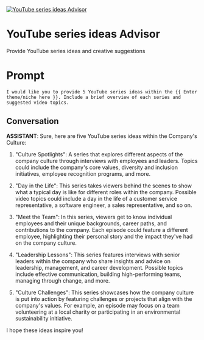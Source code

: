 
[![YouTube series ideas Advisor](https://flow-prompt-covers.s3.us-west-1.amazonaws.com/icon/vintage/vint_10.png)]()
# YouTube series ideas Advisor 
Provide YouTube series ideas and creative  suggestions

# Prompt

```
I would like you to provide 5 YouTube series ideas within the {{ Enter theme/niche here }}. Include a brief overview of each series and suggested video topics.

```

## Conversation

**ASSISTANT**: Sure, here are five YouTube series ideas within the Company's Culture:



1. "Culture Spotlights": A series that explores different aspects of the company culture through interviews with employees and leaders. Topics could include the company's core values, diversity and inclusion initiatives, employee recognition programs, and more.



2. "Day in the Life": This series takes viewers behind the scenes to show what a typical day is like for different roles within the company. Possible video topics could include a day in the life of a customer service representative, a software engineer, a sales representative, and so on.



3. "Meet the Team": In this series, viewers get to know individual employees and their unique backgrounds, career paths, and contributions to the company. Each episode could feature a different employee, highlighting their personal story and the impact they've had on the company culture.



4. "Leadership Lessons": This series features interviews with senior leaders within the company who share insights and advice on leadership, management, and career development. Possible topics include effective communication, building high-performing teams, managing through change, and more.



5. "Culture Challenges": This series showcases how the company culture is put into action by featuring challenges or projects that align with the company's values. For example, an episode may focus on a team volunteering at a local charity or participating in an environmental sustainability initiative.



I hope these ideas inspire you!


